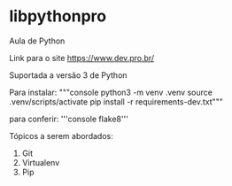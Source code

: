 # libpythonpro
Aula de Python

Link para o site https://www.dev.pro.br/

Suportada a versão 3 de Python

Para instalar:
"""console
python3 -m venv .venv
source .venv/scripts/activate
pip install -r requirements-dev.txt"""

para conferir:
'''console
flake8'''

Tópicos a serem abordados:
1. Git
2. Virtualenv
3. Pip